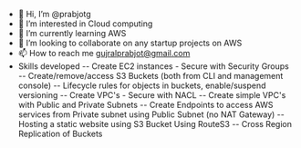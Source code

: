 - 👋 Hi, I’m @prabjotg
- 👀 I’m interested in Cloud computing
- 🌱 I’m currently learning AWS 
- 💞️ I’m looking to collaborate on any startup projects on AWS 
- 📫 How to reach me gujralprabjot@gmail.com
- Skills developed
    -- Create EC2 instances - Secure with Security Groups
    -- Create/remove/access S3 Buckets (both from CLI and management console)
    -- Lifecycle rules for objects in buckets, enable/suspend versioning
    -- Create VPC's - Secure with NACL
    -- Create simple VPC's with Public and Private Subnets
    -- Create Endpoints to access AWS services from Private subnet using Public Subnet (no NAT Gateway)
    -- Hosting a static website using S3 Bucket Using RouteS3
    -- Cross Region Replication of Buckets

<!---
prabjotg/prabjotg is a ✨ special ✨ repository because its `README.md` (this file) appears on your GitHub profile.
You can click the Preview link to take a look at your changes.
--->
